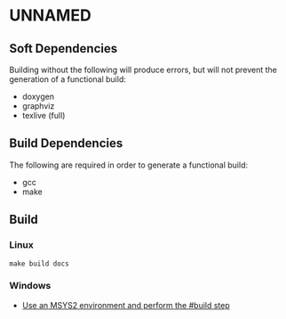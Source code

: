 # UNNAMED


## Soft Dependencies
Building without the following will produce errors, but will not prevent the generation of a functional build:
* doxygen
* graphviz
* texlive (full)


## Build Dependencies
The following are required in order to generate a functional build:
* gcc
* make


## Build
### Linux
  ```make build docs```


### Windows
* [Use an MSYS2 environment and perform the #build step](https://www.msys2.org/)
